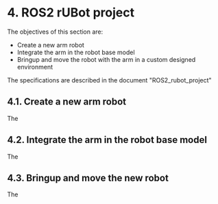 # **4. ROS2 rUBot project**

The objectives of this section are:
- Create a new arm robot
- Integrate the arm in the robot base model
- Bringup and move the robot with the arm in a custom designed environment

The specifications are described in the document "ROS2_rubot_project"

## **4.1. Create a new arm robot**
The 
## **4.2. Integrate the arm in the robot base model**
The

## **4.3. Bringup and move the new robot**
The